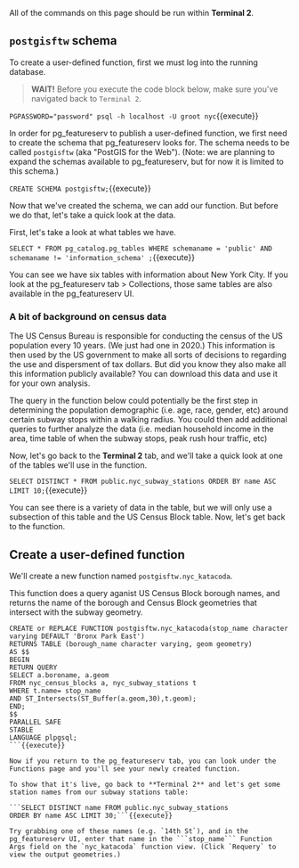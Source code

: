 All of the commands on this page should be run within **Terminal 2**.

## `postgisftw` schema

To create a user-defined function, first we must log into the running database.

>**WAIT!** Before you execute the code block below, make sure you've navigated back to ```Terminal 2```. 

```PGPASSWORD="password" psql -h localhost -U groot nyc```{{execute}}

In order for pg_featureserv to publish a user-defined function, we first need to create the schema that pg_featureserv looks for. The schema needs to be called ```postgisftw``` (aka "PostGIS for the Web"). (Note: we are planning to expand the schemas available to pg_featureserv, but for now it is limited to this schema.)

```CREATE SCHEMA postgisftw;```{{execute}}

Now that we've created the schema, we can add our function. But before we do that, let's take a quick look at the data. 

First, let's take a look at what tables we have.

```SELECT * FROM pg_catalog.pg_tables WHERE schemaname = 'public' AND schemaname != 'information_schema' ;```{{execute}} 

You can see we have six tables with information about New York City. If you look at the pg_featureserv tab > Collections, those same tables are also available in the pg_featureserv UI. 

### A bit of background on census data

The US Census Bureau is responsible for conducting the census of the US population every 10 years. (We just had one in 2020.) This information is then used by the US government to make all sorts of decisions to regarding the use and dispersment of tax dollars. But did you know they also make all this information publicly available? You can download this data and use it for your own analysis. 

The query in the function below could potentially be the first step in determining the population demographic (i.e. age, race, gender, etc) around certain subway stops within a walking radius. You could then add additional queries to further analyze the data (i.e. median household income in the area, time table of when the subway stops, peak rush hour traffic, etc)

Now, let's go back to the **Terminal 2** tab, and we'll take a quick look at one of the tables we'll use in the function.

```SELECT DISTINCT * FROM public.nyc_subway_stations ORDER BY name ASC LIMIT 10;```{{execute}}

You can see there is a variety of data in the table, but we will only use a subsection of this table and the US Census Block table. Now, let's get back to the function.

## Create a user-defined function

We'll create a new function named `postgisftw.nyc_katacoda`.

This function does a query aganist US Census Block borough names, and returns the name of the borough and Census Block geometries that intersect with the subway geometry.

```
CREATE or REPLACE FUNCTION postgisftw.nyc_katacoda(stop_name character varying DEFAULT 'Bronx Park East')
RETURNS TABLE (borough_name character varying, geom geometry)
AS $$
BEGIN
RETURN QUERY
SELECT a.boroname, a.geom 
FROM nyc_census_blocks a, nyc_subway_stations t
WHERE t.name= stop_name
AND ST_Intersects(ST_Buffer(a.geom,30),t.geom);
END;
$$
PARALLEL SAFE
STABLE
LANGUAGE plpgsql;
```{{execute}}

Now if you return to the pg_featureserv tab, you can look under the Functions page and you'll see your newly created function.

To show that it's live, go back to **Terminal 2** and let's get some station names from our subway stations table:

```SELECT DISTINCT name FROM public.nyc_subway_stations
ORDER BY name ASC LIMIT 30;```{{execute}}

Try grabbing one of these names (e.g. `14th St`), and in the pg_featureserv UI, enter that name in the ```stop_name``` Function Args field on the `nyc_katacoda` function view. (Click `Requery` to view the output geometries.)
